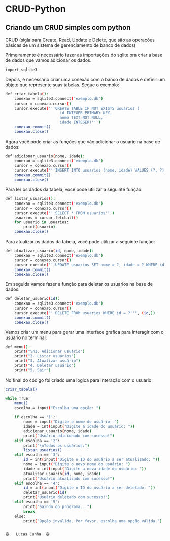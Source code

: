 # CRUD-Python

## Criando um CRUD simples com python
CRUD (sigla para Create, Read, Update e Delete, que são as operações básicas de um sistema de gerenciamento de banco de dados)


Primeiramente é necessário fazer as importações do sqlite pra criar a base de dados que vamos adicionar os dados.

```bash
import sqlite3
```
Depois, é necessário criar uma conexão com o banco de dados e definir um objeto que represente suas tabelas. Segue
o exemplo:

```bash
def criar_tabela():
    conexao = sqlite3.connect('exemplo.db')
    cursor = conexao.cursor()
    cursor.execute('''CREATE TABLE IF NOT EXISTS usuarios (
                        id INTEGER PRIMARY KEY,
                        nome TEXT NOT NULL,
                        idade INTEGER)''')
    conexao.commit()
    conexao.close()
```

Agora você pode criar as funções que vão adicionar o usuario na base de dados:

```bash
def adicionar_usuario(nome, idade):
    conexao = sqlite3.connect('exemplo.db')
    cursor = conexao.cursor()
    cursor.execute('''INSERT INTO usuarios (nome, idade) VALUES (?, ?)''', (nome, idade))
    conexao.commit()
    conexao.close()
```

Para ler os dados da tabela, você pode utilizar a seguinte função:

```bash
def listar_usuarios():
    conexao = sqlite3.connect('exemplo.db')
    cursor = conexao.cursor()
    cursor.execute('''SELECT * FROM usuarios''')
    usuarios = cursor.fetchall()
    for usuario in usuarios:
        print(usuario)
    conexao.close()
```

Para atualizar os dados da tabela, você pode utilizar a seguinte função:

```bash
def atualizar_usuario(id, nome, idade):
    conexao = sqlite3.connect('exemplo.db')
    cursor = conexao.cursor()
    cursor.execute('''UPDATE usuarios SET nome = ?, idade = ? WHERE id = ?''', (nome, idade, id))
    conexao.commit()
    conexao.close()
```

Em seguida vamos fazer a função para deletar os usuarios na base de dados:

```bash
def deletar_usuario(id):
    conexao = sqlite3.connect('exemplo.db')
    cursor = conexao.cursor()
    cursor.execute('''DELETE FROM usuarios WHERE id = ?''', (id,))
    conexao.commit()
    conexao.close()
```

Vamos criar um menu para gerar uma interface grafica para interagir com o usuario no terminal:

```bash
def menu():
    print("\n1. Adicionar usuário")
    print("2. Listar usuários")
    print("3. Atualizar usuário")
    print("4. Deletar usuário")
    print("5. Sair")
```

No final do código foi criado uma logica para interação com o usuario:


```bash
criar_tabela()

while True:
    menu()
    escolha = input("Escolha uma opção: ")

    if escolha == '1':
        nome = input("Digite o nome do usuário: ")
        idade = int(input("Digite a idade do usuário: "))
        adicionar_usuario(nome, idade)
        print("Usuário adicionado com sucesso!")
    elif escolha == '2':
        print("\nTodos os usuários:")
        listar_usuarios()
    elif escolha == '3':
        id = int(input("Digite o ID do usuário a ser atualizado: "))
        nome = input("Digite o novo nome do usuário: ")
        idade = int(input("Digite a nova idade do usuário: "))
        atualizar_usuario(id, nome, idade)
        print("Usuário atualizado com sucesso!")
    elif escolha == '4':
        id = int(input("Digite o ID do usuário a ser deletado: "))
        deletar_usuario(id)
        print("Usuário deletado com sucesso!")
    elif escolha == '5':
        print("Saindo do programa...")
        break
    else:
        print("Opção inválida. Por favor, escolha uma opção válida.")

```


                                                                                      😄   Lucas Cunha  😄
                                                                                        









